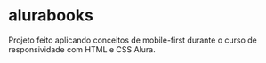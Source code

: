 # alurabooks

Projeto feito aplicando conceitos de mobile-first durante o curso de responsividade com HTML e CSS Alura. 
